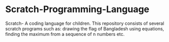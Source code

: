 # Scratch-Programming-Language
Scratch- A coding language for children. This repository consists of several scratch programs such as: drawing the flag of Bangladesh using equations, finding the maximum from a sequence of n numbers etc.
